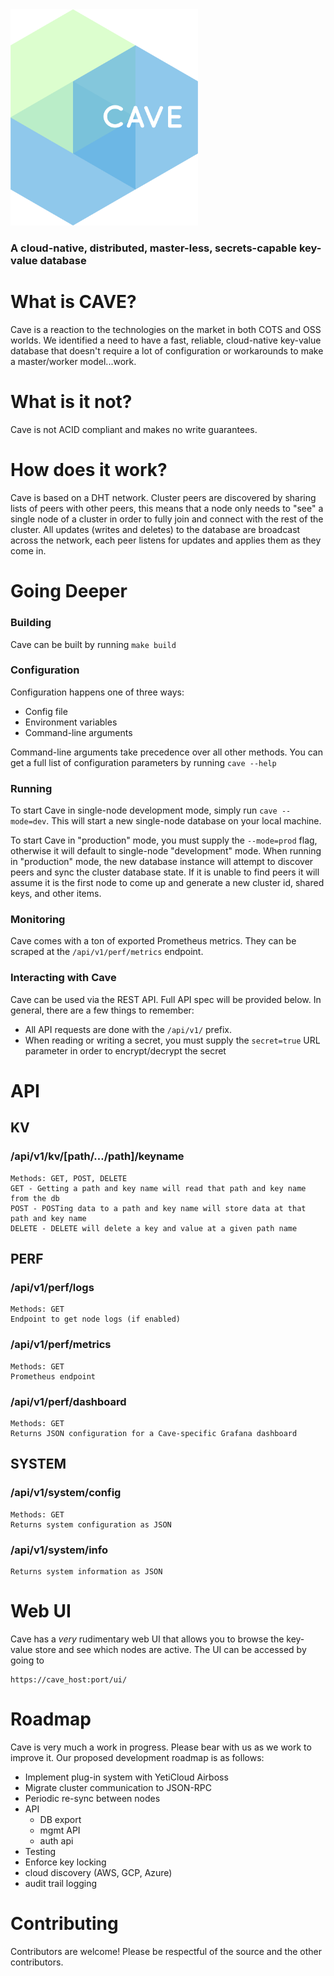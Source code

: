 <img src="logo.png" width="300px">

### A cloud-native, distributed, master-less, secrets-capable key-value database

# What is CAVE?
Cave is a reaction to the technologies on the market in both COTS and OSS worlds. We identified a need to have a fast, reliable, cloud-native key-value database that doesn't require a lot of configuration or workarounds to make a master/worker model...work. 

# What is it not?
Cave is not ACID compliant and makes no write guarantees. 

# How does it work?
Cave is based on a DHT network. Cluster peers are discovered by sharing lists of peers with other peers, this means that a node only needs to "see" a single node of a cluster in order to fully join and connect with the rest of the cluster. 
All updates (writes and deletes) to the database are broadcast across the network, each peer listens for updates and applies them as they come in. 

# Going Deeper

### Building
Cave can be built by running `make build`

### Configuration
Configuration happens one of three ways:
* Config file
* Environment variables
* Command-line arguments

Command-line arguments take precedence over all other methods. 
You can get a full list of configuration parameters by running `cave --help`

### Running
To start Cave in single-node development mode, simply run `cave --mode=dev`. This will start a new single-node database on your local machine.

To start Cave in "production" mode, you must supply the `--mode=prod` flag, otherwise it will default to single-node "development" mode. When running in "production" mode, the new database instance will attempt to discover peers and sync the cluster database state. If it is unable to find peers it will assume it is the first node to come up and generate a new cluster id, shared keys, and other items.

### Monitoring
Cave comes with a ton of exported Prometheus metrics. They can be scraped at the `/api/v1/perf/metrics` endpoint.

### Interacting with Cave
Cave can be used via the REST API. Full API spec will be provided below. In general, there are a few things to remember:

* All API requests are done with the `/api/v1/` prefix.
* When reading or writing a secret, you must supply the `secret=true` URL parameter in order to encrypt/decrypt the secret


# API

## KV

### /api/v1/kv/[path/.../path]/keyname
```
Methods: GET, POST, DELETE
GET - Getting a path and key name will read that path and key name from the db
POST - POSTing data to a path and key name will store data at that path and key name
DELETE - DELETE will delete a key and value at a given path name
```

## PERF

### /api/v1/perf/logs
```
Methods: GET
Endpoint to get node logs (if enabled)
```

### /api/v1/perf/metrics
```
Methods: GET
Prometheus endpoint
```

### /api/v1/perf/dashboard
```
Methods: GET
Returns JSON configuration for a Cave-specific Grafana dashboard
```

## SYSTEM

### /api/v1/system/config
```
Methods: GET
Returns system configuration as JSON
```

### /api/v1/system/info
```Methods: GET
Returns system information as JSON
```


# Web UI
Cave has a _very_ rudimentary web UI that allows you to browse the key-value store and see which nodes are active. 
The UI can be accessed by going to
```
https://cave_host:port/ui/
```

# Roadmap
Cave is very much a work in progress. Please bear with us as we work to improve it. Our proposed development roadmap is as follows:

* Implement plug-in system with YetiCloud Airboss
* Migrate cluster communication to JSON-RPC
* Periodic re-sync between nodes
* API
  * DB export
  * mgmt API
  * auth api
* Testing
* Enforce key locking
* cloud discovery (AWS, GCP, Azure)
* audit trail logging

# Contributing
Contributors are welcome! Please be respectful of the source and the other contributors. 
